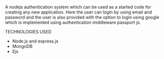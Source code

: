 A nodejs authentication system which can be used as a started code for creating any new application.
Here the user can login by using email and password and the user is also provided with the option to login using google which is implemented using authentication middleware passport js.


TECHNOLOGIES USED
- Node.js and express.js
- MongoDB
- Ejs
